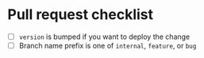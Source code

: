 # Pull request checklist

- [ ] `version` is bumped if you want to deploy the change 
- [ ] Branch name prefix is one of `internal`, `feature`, or `bug`
